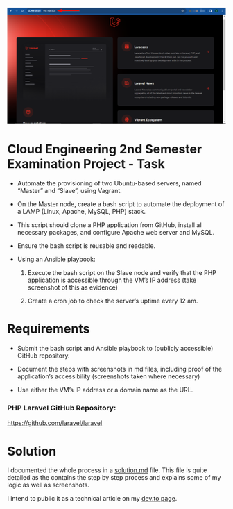 ![Laravel-app](./images/18.png)

# Cloud Engineering 2nd Semester Examination Project - Task

- Automate the provisioning of two Ubuntu-based servers, named “Master” and “Slave”, using Vagrant.

- On the Master node, create a bash script to automate the deployment of a LAMP (Linux, Apache, MySQL, PHP) stack.

- This script should clone a PHP application from GitHub, install all necessary packages, and configure Apache web server and MySQL. 

- Ensure the bash script is reusable and readable.

- Using an Ansible playbook:

  1. Execute the bash script on the Slave node and verify that the PHP application is accessible through the VM’s IP address (take screenshot of this as evidence)
  
  2. Create a cron job to check the server’s uptime every 12 am.

# Requirements

- Submit the bash script and Ansible playbook to (publicly accessible) GitHub repository.

- Document the steps with screenshots in md files, including proof of the application’s accessibility (screenshots taken where necessary)

- Use either the VM’s IP address or a domain name as the URL.

### PHP Laravel GitHub Repository:

https://github.com/laravel/laravel

# Solution

I documented the whole process in a [solution.md](./solution.md) file. This file is quite detailed as the contains the step by step process and explains some of my logic as well as screenshots.

I intend to public it as a technical article on my [dev.to page](https://dev.to/chigozieco).